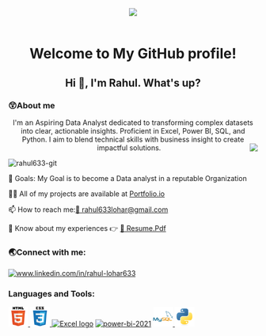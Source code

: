 <div align="center"><img src="https://github.com/user-attachments/assets/d6f25f3f-7ebc-4e2e-b4ae-59515a9638f2" /> </div>

<br clear="both">

<h1 align="center">Welcome to My GitHub profile! </h3>
<h2 align="center">Hi 👋, I'm Rahul. What's up?</h1>

<h3 align="left">😲About me</h3>

<p align="center">I'm 𝖺𝗇 A𝗌𝗉𝗂𝗋𝗂𝗇𝗀 Data Analyst dedicated to transforming complex datasets into clear, actionable insights. Proficient in Excel, Power BI, SQL, and Python. I aim to blend technical skills with business insight to create impactful solutions.<img src="https://github.com/user-attachments/assets/29e2aa66-c08e-4231-bb7f-4ec3c78568f3" height="200" weidth="100" align="right"></p>


<p align="left"> <img src="https://komarev.com/ghpvc/?username=rahul633-git&label=Profile%20views&color=0e75b6&style=flat" alt="rahul633-git" /> </p>


<p align="left">🎯 Goals: My Goal is to become a Data analyst in a reputable Organization</p>
<p align="left">👨‍💻 All of my projects are available at <a href="https://codebasics.io/portfolio/Rahul-Lohar" target="_blank"> Portfolio.io</a> </p>

<p align="left">📫 How to reach me:<a href="rahul633lohar@gmail.com" target="_blank">📩 rahul633lohar@gmail.com</a> </p>

<p align="left">📄 Know about my experiences 👉 <a href="https://drive.google.com/file/d/1Q87PnLYM0hMKTqMWPm3qNR3CQ8jVKLAd/view?usp=drive_link" target="_blank">📄 Resume.Pdf</a><p></p>



<h3 align="left">🌏Connect with me:</h3>
<div align="left">
<a href="https://www.linkedin.com/in/rahul-lohar633" target="_blank"><img align="center" src="https://raw.githubusercontent.com/maurodesouza/profile-readme-generator/master/src/assets/icons/social/linkedin/default.svg" alt="www.linkedin.com/in/rahul-lohar633" height="52" width="40" /></a>
  <!--
  <a href="https://discord.gg/rahul_633" target="_blank"><img align="center" src="https://raw.githubusercontent.com/maurodesouza/profile-readme-generator/master/src/assets/icons/social/discord/default.svg" alt="rahul_633" height="52" width="40" /></a>
<a href="https://www.kaggle.com/rahul633lohar" target="_blank"><img align="center" src="https://raw.githubusercontent.com/rahuldkjain/github-profile-readme-generator/master/src/images/icons/Social/kaggle.svg" alt="https://www.kaggle.com/rahul633lohar" height="52" width="40" alt="kaggle logo" /></a>
<a href="https://www.hackerrank.com/profile/rahul633lohar" target="_blank"><img align="center" src="https://raw.githubusercontent.com/rahuldkjain/github-profile-readme-generator/master/src/images/icons/Social/hackerrank.svg" alt="https://www.hackerrank.com/profile/rahul633lohar" height="52" width="40" /></a>
<a href="https://leetcode.com/u/rahul633lohar/" target="_blank"><img align="center" src="https://raw.githubusercontent.com/rahuldkjain/github-profile-readme-generator/master/src/images/icons/Social/leet-code.svg" alt="https://leetcode.com/u/rahul633lohar/" height="52" width="40" /></a>
-->
</div>

<div align="left">
<h3 align="left">Languages and Tools:</h3>
</a> <a href="##" target="_blank" rel="noreferrer"> <img src="https://raw.githubusercontent.com/devicons/devicon/master/icons/html5/html5-original-wordmark.svg" alt="html5" width="40" height="40"/> 
<a href="##" target="_blank" rel="noreferrer"> <img src="https://raw.githubusercontent.com/devicons/devicon/master/icons/css3/css3-original-wordmark.svg" alt="css3" width="40" height="40"/>
<a href="##" target="_blank" rel="noreferrer">  <img src="https://github.com/user-attachments/assets/8ed4ae57-84f7-4216-9b8c-88effc567007 " height="40" alt="Excel logo"  /></a>
<a href="##" target="_blank" rel="noreferrer">  <img width="48" height="48" src="https://img.icons8.com/color/48/power-bi-2021.png" alt="power-bi-2021"/></a>
</a> <a href="##" target="_blank" rel="noreferrer"> <img src="https://raw.githubusercontent.com/devicons/devicon/master/icons/mysql/mysql-original-wordmark.svg" alt="mysql" width="40" height="40" alt="MySql logo"/> </a>
<a href="##" target="_blank" rel="noreferrer"> <img src="https://raw.githubusercontent.com/devicons/devicon/master/icons/python/python-original.svg" alt="python" width="40" height="40" alt="Python logo"/> </a>
  <!--
<a href="##" target="_blank" rel="noreferrer"> <img src="https://raw.githubusercontent.com/devicons/devicon/2ae2a900d2f041da66e950e4d48052658d850630/icons/pandas/pandas-original.svg" alt="pandas" width="40" height="40"/> </a>
<a href="https://seaborn.pydata.org/" target="_blank" rel="noreferrer"> <img src="https://seaborn.pydata.org/_images/logo-mark-lightbg.svg" alt="seaborn" width="40" height="40"/> </a> 
<a href="https://seaborn.pydata.org/" target="_blank" rel="noreferrer">  <img src="https://cdn.jsdelivr.net/gh/devicons/devicon/icons/anaconda/anaconda-original.svg" height="40" alt="anaconda logo"  /></a>
-->
</div>



<!--
<p><img align="left" src="https://github-readme-stats.vercel.app/api/top-langs?username=rahul633-git&show_icons=true&locale=en&layout=compact" alt="rahul633-git" /></p>
<br>
<p>&nbsp;<img align="center" src="https://github-readme-stats.vercel.app/api?username=rahul633-git&show_icons=true&locale=en" alt="rahul633-git" /></p>
<br>
<p><img align="center" src="https://github-readme-streak-stats.herokuapp.com/?user=rahul633-git&" alt="rahul633-git" /></p>
-->
<!--
**Rahul633-Git/Rahul633-Git** is a ✨ _special_ ✨ repository because its `README.md` (this file) appears on your GitHub profile.

Here are some ideas to get you started:

- 🔭 I’m currently working on ...
- 🌱 I’m currently learning ...
- 👯 I’m looking to collaborate on ...
- 🤔 I’m looking for help with ...
- 💬 Ask me about ...
- 📫 How to reach me: ...
- 😄 Pronouns: ...
- ⚡ Fun fact: ...
-->

